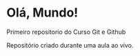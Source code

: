 # Olá, Mundo!
 Primeiro repositorio do Curso Git e Github

 Repositório criado durante uma aula ao vivo.

